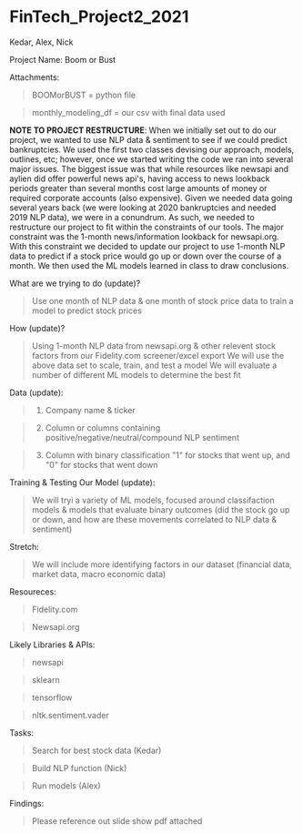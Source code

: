 # FinTech_Project2_2021

Kedar, Alex, Nick

Project Name: Boom or Bust

Attachments:

> BOOMorBUST = python file
 
> monthly_modeling_df = our csv with final data used 

**NOTE TO PROJECT RESTRUCTURE**: When we initially set out to do our project, we wanted to use NLP data & sentiment to see if we could predict bankruptcies. We used the first two classes devising our approach, models, outlines, etc; however, once we started writing the code we ran into several major issues. The biggest issue was that while resources like newsapi and aylien did offer powerful news api's, having access to news lookback periods greater than several months cost large amounts of money or required corporate accounts (also expensive). Given we needed data going several years back (we were looking at 2020 bankruptcies and needed 2019 NLP data), we were in a conundrum. As such, we needed to restructure our project to fit within the constraints of our tools. The major constraint was the 1-month news/information lookback for newsapi.org. With this constraint we decided to update our project to use 1-month NLP data to predict if a stock price would go up or down over the course of a month. We then used the ML models learned in class to draw conclusions.

What are we trying to do (update)?

> Use one month of NLP data & one month of stock price data to train a model to predict stock prices
 
 
How (update)?

> Using 1-month NLP data from newsapi.org & other relevent stock factors from our Fidelity.com screener/excel export
> We will use the above data set to scale, train, and test a model
> We will evaluate a number of different ML models to determine the best fit
 
 
Data (update): 

> 1) Company name & ticker

> 2) Column or columns containing positive/negative/neutral/compound NLP sentiment

> 3) Column with binary classification "1" for stocks that went up, and "0" for stocks that went down

 
Training & Testing Our Model (update):

> We will tryi a variety of ML models, focused around classifaction models & models that evaluate binary outcomes (did the stock go up or down, and how are these movements correlated to NLP data & sentiment)
 
 
Stretch:

> We will include more identifying factors in our dataset (financial data, market data, macro economic data)


Resoureces:

> Fidelity.com

> Newsapi.org


Likely Libraries & APIs:

> newsapi

> sklearn

> tensorflow

> nltk.sentiment.vader


Tasks:

> Search for best stock data (Kedar)

> Build NLP function (Nick)

> Run models (Alex) 


Findings:

> Please reference out slide show pdf attached
